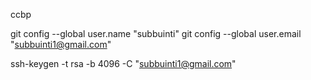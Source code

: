 ccbp

git config --global user.name "subbuinti"
git config --global user.email "subbuinti1@gmail.com"


ssh-keygen -t rsa -b 4096 -C "subbuinti1@gmail.com"



